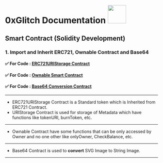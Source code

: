 # 0xGlitch Documentation <img src="https://media.tenor.com/UTxZPwKlNNIAAAAi/ethereum-ethereum-crypto.gif" width="60" height="60" />

## Smart Contract (Solidity Development)

### **1. Import and Inherit ERC721, Ownable Contract and Base64**

#### ✅ For Code : [ERC721URIStorage Contract](https://github.com/Coollaitar/0xGlitch/blob/main/Import%20Contracts/ERC721URIStorage.sol)
#### ✅ For Code : [Ownable Smart Contract](https://github.com/Coollaitar/0xGlitch/blob/main/Import%20Contracts/Ownable.sol)
#### ✅ For Code : [Base64 Conversion Contract](https://github.com/Coollaitar/0xGlitch/blob/main/Import%20Contracts/Base64.sol)
-------------------------------------------------------------------------------------------------------------------------------------
- ERC721URIStorage Contract is a Standard token which is Inherited from ERC721 Contract.
- URIStorage Contract is used for storage of Metadata which have functions like tokenURI, burnToken, etc.  
-------------------------------------------------------------------------------------------------------------------------------------
- Ownable Contract have some functions that can be only accessed by Owner and no one other like onlyOwner, CheckBalance, etc.
-------------------------------------------------------------------------------------------------------------------------------------
- Base64 Contract is used to **convert** SVG Image to String Image.
-------------------------------------------------------------------------------------------------------------------------------------